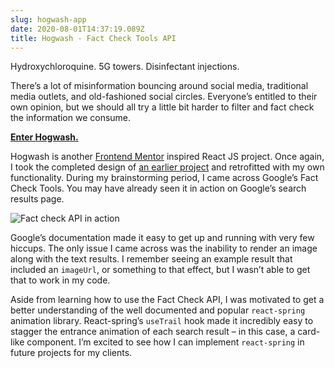 ```yaml
---
slug: hogwash-app
date: 2020-08-01T14:37:19.089Z
title: Hogwash - Fact Check Tools API
---
```

Hydroxychloroquine. 5G towers. Disinfectant injections.

There’s a lot of misinformation bouncing around social media, traditional media outlets, and old-fashioned social circles. Everyone’s entitled to their own opinion, but we should all try a little bit harder to filter and fact check the information we consume.

**[Enter Hogwash.](https://hogwash.netlify.app/)**

Hogwash is another [Frontend Mentor](https://www.frontendmentor.io/challenges/url-shortening-api-landing-page-2ce3ob-G) inspired React JS project. Once again, I took the completed design of [an earlier project](https://shawtay.netlify.app/) and retrofitted with my own functionality. During my brainstorming period, I came across Google’s Fact Check Tools. You may have already seen it in action on Google’s search results page.

![Fact check API in action](https://tekjoe.dev/wp-content/uploads/2020/04/Screen-Shot-2020-04-30-at-10.43.44-AM.png)

Google’s documentation made it easy to get up and running with very few hiccups. The only issue I came across was the inability to render an image along with the text results. I remember seeing an example result that included an `imageUrl`, or something to that effect, but I wasn’t able to get that to work in my code.

Aside from learning how to use the Fact Check API, I was motivated to get a better understanding of the well documented and popular `react-spring` animation library. React-spring’s `useTrail` hook made it incredibly easy to stagger the entrance animation of each search result – in this case, a card-like component. I’m excited to see how I can implement `react-spring` in future projects for my clients.